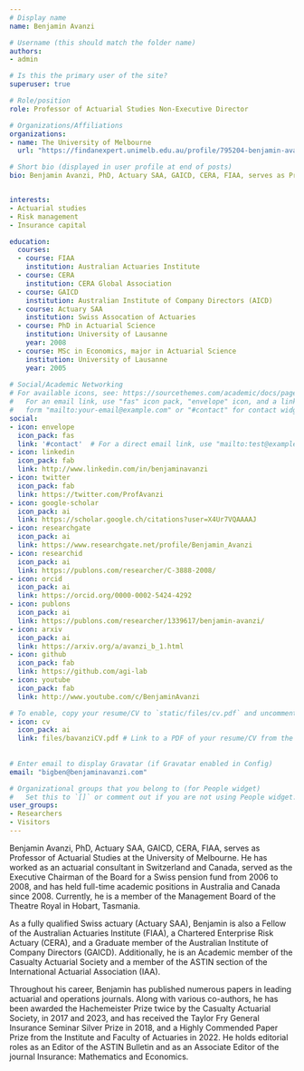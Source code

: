 ```yaml
---
# Display name
name: Benjamin Avanzi

# Username (this should match the folder name)
authors:
- admin

# Is this the primary user of the site?
superuser: true

# Role/position
role: Professor of Actuarial Studies Non-Executive Director

# Organizations/Affiliations
organizations:
- name: The University of Melbourne
  url: "https://findanexpert.unimelb.edu.au/profile/795204-benjamin-avanzi"

# Short bio (displayed in user profile at end of posts)
bio: Benjamin Avanzi, PhD, Actuary SAA, GAICD, CERA, FIAA, serves as Professor of Actuarial Studies at the University of Melbourne. He has worked as an actuarial consultant in Switzerland and Canada, served as the Executive Chairman of the Board for a Swiss pension fund from 2006 to 2008, and has held full-time academic positions in Australia and Canada since 2008. Currently, he is a member of the Management Board of the Theatre Royal in Hobart, Tasmania.


interests:
- Actuarial studies
- Risk management
- Insurance capital

education:
  courses:
  - course: FIAA
    institution: Australian Actuaries Institute
  - course: CERA
    institution: CERA Global Association
  - course: GAICD
    institution: Australian Institute of Company Directors (AICD)
  - course: Actuary SAA
    institution: Swiss Assocation of Actuaries
  - course: PhD in Actuarial Science
    institution: University of Lausanne
    year: 2008
  - course: MSc in Economics, major in Actuarial Science
    institution: University of Lausanne
    year: 2005
  
# Social/Academic Networking
# For available icons, see: https://sourcethemes.com/academic/docs/page-builder/#icons
#   For an email link, use "fas" icon pack, "envelope" icon, and a link in the
#   form "mailto:your-email@example.com" or "#contact" for contact widget.
social:
- icon: envelope
  icon_pack: fas
  link: '#contact'  # For a direct email link, use "mailto:test@example.org".
- icon: linkedin
  icon_pack: fab
  link: http://www.linkedin.com/in/benjaminavanzi
- icon: twitter
  icon_pack: fab
  link: https://twitter.com/ProfAvanzi
- icon: google-scholar
  icon_pack: ai
  link: https://scholar.google.ch/citations?user=X4Ur7VQAAAAJ
- icon: researchgate
  icon_pack: ai
  link: https://www.researchgate.net/profile/Benjamin_Avanzi 
- icon: researchid
  icon_pack: ai
  link: https://publons.com/researcher/C-3888-2008/
- icon: orcid
  icon_pack: ai
  link: https://orcid.org/0000-0002-5424-4292
- icon: publons
  icon_pack: ai
  link: https://publons.com/researcher/1339617/benjamin-avanzi/
- icon: arxiv
  icon_pack: ai
  link: https://arxiv.org/a/avanzi_b_1.html
- icon: github
  icon_pack: fab
  link: https://github.com/agi-lab
- icon: youtube
  icon_pack: fab
  link: http://www.youtube.com/c/BenjaminAvanzi

# To enable, copy your resume/CV to `static/files/cv.pdf` and uncomment the lines below.
- icon: cv
  icon_pack: ai
  link: files/bavanziCV.pdf # Link to a PDF of your resume/CV from the About widget.
  
  
# Enter email to display Gravatar (if Gravatar enabled in Config)
email: "bigben@benjaminavanzi.com"

# Organizational groups that you belong to (for People widget)
#   Set this to `[]` or comment out if you are not using People widget.
user_groups:
- Researchers
- Visitors
---
```


Benjamin Avanzi, PhD, Actuary SAA, GAICD, CERA, FIAA, serves as Professor of Actuarial Studies at the University of Melbourne. He has worked as an actuarial consultant in Switzerland and Canada, served as the Executive Chairman of the Board for a Swiss pension fund from 2006 to 2008, and has held full-time academic positions in Australia and Canada since 2008. Currently, he is a member of the Management Board of the Theatre Royal in Hobart, Tasmania.

As a fully qualified Swiss actuary (Actuary SAA), Benjamin is also a Fellow of the Australian Actuaries Institute (FIAA), a Chartered Enterprise Risk Actuary (CERA), and a Graduate member of the Australian Institute of Company Directors (GAICD). Additionally, he is an Academic member of the Casualty Actuarial Society and a member of the ASTIN section of the International Actuarial Association (IAA).

Throughout his career, Benjamin has published numerous papers in leading actuarial and operations journals. Along with various co-authors, he has been awarded the Hachemeister Prize twice by the Casualty Actuarial Society, in 2017 and 2023, and has received the Taylor Fry General Insurance Seminar Silver Prize in 2018, and a Highly Commended Paper Prize from the Institute and Faculty of Actuaries in 2022. He holds editorial roles as an Editor of the ASTIN Bulletin and as an Associate Editor of the journal Insurance: Mathematics and Economics.
